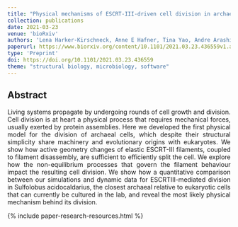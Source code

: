 ```yaml
---
title: "Physical mechanisms of ESCRT-III-driven cell division in archaea"
collection: publications
date: 2021-03-23
venue: 'bioRxiv'
authors: 'Lena Harker-Kirschneck, Anne E Hafner, Tina Yao, Andre Arashiro Pulschen, Fredrik Hurtig, Christian Vanhille Campos, Dawid Hryniuk, Sian Culley, Ricardo Henriques, Buzz Baum, Andela Saric'
paperurl: https://www.biorxiv.org/content/10.1101/2021.03.23.436559v1.abstract
type: 'Preprint'
doi: https://doi.org/10.1101/2021.03.23.436559
theme: "structural biology, microbiology, software"
---
```


<h2> Abstract </h2>
<p align= "justify">
Living systems propagate by undergoing rounds of cell growth and division. Cell division is at heart a physical process that requires mechanical forces, usually exerted by protein assemblies. Here we developed the first physical model for the division of archaeal cells, which despite their structural simplicity share machinery and evolutionary origins with eukaryotes. We show how active geometry changes of elastic ESCRT-III filaments, coupled to filament disassembly, are sufficient to efficiently split the cell. We explore how the non-equilibrium processes that govern the filament behaviour impact the resulting cell division. We show how a quantitative comparison between our simulations and dynamic data for ESCRTIII-mediated division in Sulfolobus acidocaldarius, the closest archaeal relative to eukaryotic cells that can currently be cultured in the lab, and reveal the most likely physical mechanism behind its division.

{% include paper-research-resources.html %}
